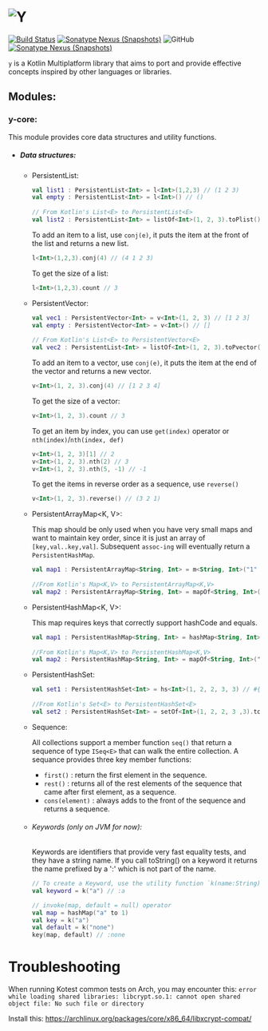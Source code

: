![Y](docs/art/logo-with-text.png)
========

[![Build Status](https://github.com/whyrising/y/workflows/build/badge.svg)](https://github.com/whyrising/y/actions) [![Sonatype Nexus (Snapshots)](https://img.shields.io/maven-central/v/com.github.whyrising.y/y-core?color=blue&label=latest%20release&server=https%3A%2F%2Foss.sonatype.org)](http://search.maven.org/#search|ga|1|com.github.whyrising.y) ![GitHub](https://img.shields.io/github/license/whyrising/y) [![Sonatype Nexus (Snapshots)](https://img.shields.io/nexus/s/com.github.whyrising.y/y-core?label=latest%20snapshot&server=https%3A%2F%2Foss.sonatype.org)](https://oss.sonatype.org/content/repositories/snapshots/com/github/whyrising/y/)

`y` is a Kotlin Multiplatform library that aims to port and provide effective
concepts inspired by other languages or libraries.

## Modules:

### y-core:

This module provides core data structures and utility functions.

- ##### Data structures:

    - PersistentList<E>:

      ```kotlin
      val list1 : PersistentList<Int> = l<Int>(1,2,3) // (1 2 3)
      val empty : PersistentList<Int> = l<Int>() // ()
          
      // From Kotlin's List<E> to PersistentList<E>
      val list2 : PersistentList<Int> = listOf<Int>(1, 2, 3).toPlist() // (1 2 3)
      ```

      To add an item to a list, use `conj(e)`, it puts the item at the front
      of the list and returns a new list.

      ```kotlin
      l<Int>(1,2,3).conj(4) // (4 1 2 3)
      ```

      To get the size of a list:

      ```kotlin
      l<Int>(1,2,3).count // 3
      ```

    - PersistentVector<E>:

        ```kotlin
      val vec1 : PersistentVector<Int> = v<Int>(1, 2, 3) // [1 2 3]
        val empty : PersistentVector<Int> = v<Int>() // []
            
        // From Kotlin's List<E> to PersistentVector<E>
        val vec2 : PersistentList<Int> = listOf<Int>(1, 2, 3).toPvector() // [1 2 3]
      ```

      To add an item to a vector, use `conj(e)`, it puts the item at the end
      of the vector and returns a new vector.

      ```kotlin
      v<Int>(1, 2, 3).conj(4) // [1 2 3 4]
      ```

      To get the size of a vector:

      ```kotlin
      v<Int>(1, 2, 3).count // 3
      ```

      To get an item by index, you can use `get(index)` operator
      or `nth(index)`/`nth(index, def)`

      ```kotlin
      v<Int>(1, 2, 3)[1] // 2
      v<Int>(1, 2, 3).nth(2) // 3
      v<Int>(1, 2, 3).nth(5, -1) // -1
      ```

      To get the items in reverse order as a sequence, use `reverse()`

      ```kotlin
      v<Int>(1, 2, 3).reverse() // (3 2 1)
      ```

    - PersistentArrayMap<K, V>:

      This map should be only used when you have very small maps and want to
      maintain key order, since it is just an array of `[key,val..key,val]`.
      Subsequent `assoc-ing` will eventually return a `PersistentHashMap`.

        ```kotlin
        val map1 : PersistentArrayMap<String, Int> = m<String, Int>("1" to 1, "2" to 2) // {"1" 1, "2" 2}
              
        //From Kotlin's Map<K,V> to PersistentArrayMap<K,V>
        val map2 : PersistentArrayMap<String, Int> = mapOf<String, Int>("1" to 1, "2" to 2).toPArrayMap() // {"1" 1, "2" 2}
        ```

    - PersistentHashMap<K, V>:

      This map requires keys that correctly support hashCode and equals.

        ```kotlin
        val map1 : PersistentHashMap<String, Int> = hashMap<String, Int>("1" to 1, "2" to 2) // {"1" 1, "2" 2}
            
        //From Kotlin's Map<K,V> to PersistentHashMap<K,V>
        val map2 : PersistentHashMap<String, Int> = mapOf<String, Int>("1" to 1, "2" to 2).toPhashMap() // {"1" 1, "2" 2}
        ```

    - PersistentHashSet<E>:

      ```kotlin
      val set1 : PersistentHashSet<Int> = hs<Int>(1, 2, 2, 3, 3) // #{1 2 3}
          
      //From Kotlin's Set<E> to PersistentHashSet<E>
      val set2 : PersistentHashSet<Int> = setOf<Int>(1, 2, 2, 3 ,3).toPhashSet() // #{1 2 3}
      ```

    - Sequence:

      All collections support a member function `seq()` that return a
      sequence of type `ISeq<E>` that can walk the entire collection. A
      sequance provides three key member functions:

        - `first()` : return the first element in the sequence.
        - `rest()` : returns all of the rest elements of the sequence that
          came after first element, as a sequence.
        - `cons(element)` : always adds to the front of the sequence and
          returns a sequence.

    - ###### Keywords (only on JVM for now):

      Keywords are identifiers that provide very fast equality tests, and they
      have a string name. If you call toString() on a keyword it returns the
      name prefixed by a ':' which is not part of the name.

      ```kotlin
      // To create a Keyword, use the utility function `k(name:String)`:
      val keyword = k("a") // :a
      
      // invoke(map, default = null) operator
      val map = hashMap("a" to 1)
      val key = k("a")
      val default = k("none")
      key(map, default) // :none
      ```

Troubleshooting
===
When running Kotest common tests on Arch, you may encounter
this: `error while loading shared libraries: libcrypt.so.1: cannot open shared object file: No such file or directory`

Install this: https://archlinux.org/packages/core/x86_64/libxcrypt-compat/
